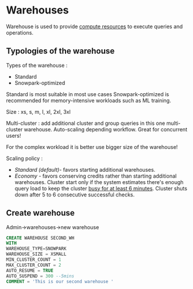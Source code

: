 # Warehouses
Warehouse is used to provide <ins>compute resources</ins> to execute queries and operations.

## Typologies of the warehouse

Types of the warehouse :  
* Standard 
* Snowpark-optimized 

Standard is most suitable in most use cases 
Snowpark-optimized  is recommended for memory-intensive workloads such as ML training. 

Size : xs, s, m, l, xl, 2xl, 3xl 

Multi-cluster : add additional cluster and group queries in this one multi-cluster warehouse. Auto-scaling depending workflow. Great for concurrent users! 

For the complex workload it is better use bigger size of the warehouse! 

Scaling policy :  
- *Standard (default)*- favors starting additional warehouses.  
- *Economy* - favors conserving credits rather than starting additional warehouses. 
Cluster start only if the system estimates there's enough query load to keep the cluster <ins>busy for at least 6 minutes</ins>. Cluster shuts down after 5 to 6 consecutive successful checks. 

## Create warehouse

Admin->warehouses->new warehouse 

```sql
CREATE WAREHOUSE SECOND_WH
WITH
WAREHOUSE_TYPE=SNOWPARK
WAREHOUSE_SIZE = XSMALL
MIN_CLUSTER_COUNT = 1 
MAX_CLUSTER_COUNT = 2
AUTO_RESUME = TRUE 
AUTO_SUSPEND = 300 --5mins
COMMENT = 'This is our second warehouse '
```
